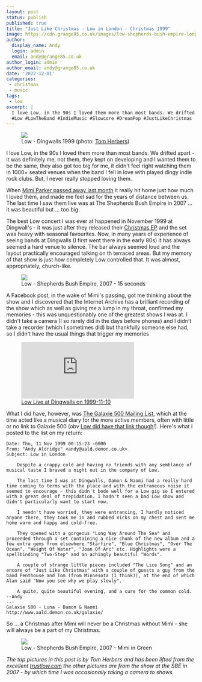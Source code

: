 ```yaml
---
layout: post
status: publish
published: true
title: "Just Like Christmas - Low in London - Christmas 1999"
image: https://cdn.grange85.co.uk/images/low-shepherds-bush-empire-long-exposure.jpg
author:
  display_name: Andy
  login: admin
  email: andy@grange85.co.uk
author_login: admin
author_email: andy@grange85.co.uk
date: '2022-12-01'
categories:
 - christmas
 - music
tags:
 - low
excerpt: |
  I love Low, in the 90s I loved them more than most bands. We drifted apart - it was definitely me, not them, they kept on developing and I wanted them to be the same, it also didn't feel right watching them in 1000+ seated venues when the band I fell in love with played dingy indie rock clubs. But, I never really stopped loving them. 
  #Low #LowTheBand #IndieMusic #Slowcore #DreamPop #JustLikeChristmas
---
```

<figure class="aligncenter"><img src="https://cdn.grange85.co.uk/images/low-dingwalls-tom-herbers.jpg" class="img-responsive" /><figcaption>Low - Dingwalls 1999 (photo: <a href="http://www.trustlow.com/archive/diary/diary99_03.php">Tom Herbers</a>)</figcaption></figure>

I love Low, in the 90s I loved them more than most bands. We drifted apart - it was definitely me, not them, they kept on developing and I wanted them to be the same, they also got too big for me, it didn't feel right watching them in 1000+ seated venues when the band I fell in love with played dingy indie rock clubs. But, I never really stopped loving them. 

When [Mimi Parker passed away last month](https://twitter.com/lowtheband/status/1589279380043608065) it really hit home just how much I loved them, and made me feel sad for the years of distance between us. The last time I saw them live was at The Shepherds Bush Empire in 2007 ... it was beautiful but ... too big.

The best Low concert I was ever at happened in November 1999 at Dingwall's - it was just after they released their [Christmas EP](https://lowtheband.bandcamp.com/album/christmas) and the set was heavy with seasonal favourites. Now, in many years of experience of seeing bands at Dingwalls (I first went there in the early 80s) it has always seemed a hard venue to silence. The bar always seemed loud and the layout practically encouraged talking on th terraced areas. But my memory of that show is just how completely Low controlled that. It was almost, appropriately, church-like.

<figure class="aligncenter"><img src="https://cdn.grange85.co.uk/images/low-shepherds-bush-empire-long-exposure.jpg" class="img-responsive" /><figcaption>Low - Shepherds Bush Empire, 2007 - 15 seconds </figcaption></figure>

A Facebook post, in the wake of Mimi's passing, got me thinking about the show and I discovered that the Internet Archive has a brilliant recording of the show which as well as giving me a lump in my throat, confirmed my memories - this was unquestionably one of the greatest shows I was at. I didn't take a camera (I so rarely did in the days before phones) and I didn't take a recorder (which I sometimes did) but thankfully someone else had, so I didn't have the usual things that trigger my memories

<figure class="aligncenter">
<iframe src="https://archive.org/embed/Low1999-11-10.flac&playlist=1" frameborder="0" webkitallowfullscreen="true" mozallowfullscreen="true" allowfullscreen></iframe>
<figcaption><a href="https://archive.org/details/Low1999-11-10.flac/">Low Live at Dingwalls on 1999-11-10</a></figcaption></figure>

What I did have, however, was [The Galaxie 500 Mailing List](https://www.fullofwishes.co.uk/2006/04/06/history-the-galaxie-500-mailing-list/), which at the time acted like a musical diary for the more active members, often with little or no link to Galaxie 500 (obv [Low did have that link though](https://en.wikipedia.org/wiki/Kramer_(musician))!). Here's what I posted to the list on my return:

```
Date: Thu, 11 Nov 1999 00:15:23 -0000  
From: "Andy Aldridge" <andy@aald.demon.co.uk>
Subject: Low in London
    
    Despite a crappy cold and having no friends with any semblance of musical taste I braved a night out in the company of Low.

    The last time I was at Dingwalls, Damon & Naomi had a really hard time coming to terms with the place and with the extraneous noise it seemed to encourage - this didn't bode well for a Low gig so I entered with a great deal of trepidation. I hadn't seen a bad Low show and didn't particularly want to start now.

    I needn't have worried, they were entrancing, I hardly noticed anyone there, they took me in and rubbed Vicks on my chest and sent me home warm and happy and cold-free.

    They opened with a gorgeous "Long Way Around The Sea" and proceeded through a set containing a nice chunk of the new album and a few extra gems from elsewhere "Starfire", "Blue Christmas", "Over The Ocean", "Weight Of Water", "Joan Of Arc" etc. Highlights were a spellbinding "Two-Step" and an achingly beautiful "Words".

    A couple of strange little pieces included "The Lice Song" and an encore of "Just Like Christmas" with a couple of guests a guy from the band Penthouse and Tom (from Minnesota (I think)), at the end of which Alan said "Now you see why we play slowly".

    A quite, quite beautiful evening, and a cure for the common cold.
--Andy
--- 
Galaxie 500 - Luna - Damon & Naomi
http://www.aald.demon.co.uk/galaxie/
```

So ... a Christmas after Mimi will never be a Christmas without Mimi - she will always be a part of my Christmas.

<figure class="aligncenter"><img src="https://cdn.grange85.co.uk/images/low-shepherds-bush-empire-mimi-green.jpg" class="img-responsive" /><figcaption>Low - Shepherds Bush Empire, 2007 - Mimi in Green</figcaption></figure>

_The top pictures in this post is by Tom Herbers and has been lifted from the excellent [trustlow.com](http://www.trustlow.com/archive/diary/diary99_03.php) the other pictures are from the show at the SBE in 2007 - by which time I was occasionally taking a camera to shows._

